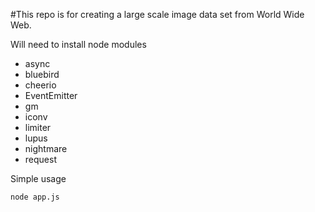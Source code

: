 #This repo is for creating a large scale image data set from World Wide Web.

Will need to install node modules
- async
- bluebird
- cheerio
- EventEmitter
- gm
- iconv
- limiter
- lupus
- nightmare
- request

Simple usage

```
node app.js
```

